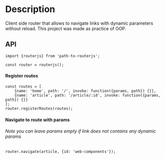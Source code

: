 # Description

Client side router that allows to navigate links with dynamic parameters without reload.
This project was made as practice of OOP.

## API

    import {routerjs} from 'path-to-routerjs';

    const router = routerjs();

#### Register routes

    const routes = [
        {name: 'home', path: '/', invoke: function({params, path}) {}},
        {name: 'article', path: '/article/:id', invoke: function({params, path}) {}}
    ];
    router.registerRoutes(routes);

#### Navigate to route with params

###### Note you can leave params empty if link does not contains any dynamic params

    router.navigate(article, {id: 'web-components'});
